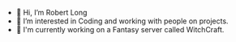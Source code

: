 - 👋 Hi, I’m Robert Long
- 👀 I’m interested in Coding and working with people on projects.
- 👀 I'm currently working on a Fantasy server called WitchCraft.



